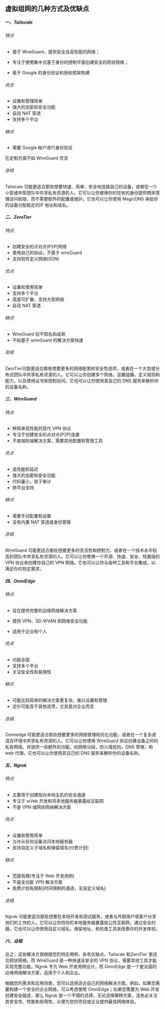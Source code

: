 ## 虚拟组网的几种方式及优缺点

##### 一、Tailscale

###### 特点

- 基于 WireGuard，提供安全且高性能的网络；

- 专注于使用集中式基于身份的控制平面创建安全的网状网络；

- 基于 Google 的身份验证和授权框架构建

###### 优点

- 设置和管理简单
- 强大的加密和安全功能
- 自动 NAT 穿透
- 支持多个平台

###### 缺点

- 需要 Google 帐户进行身份验证

在定制方面不如 WireGuard 灵活

###### 总结

Tailscale 可能更适合那些想要快速、简单、安全地连接自己的设备，或者在一个小型或中型团队中共享私有资源的人。它可以让你使用你的现有的身份提供商来管理访问权限，而不需要额外的配置或维护。它也可以让你使用 MagicDNS 来给你的设备分配稳定的IP 地址和域名。



##### 二、ZeroTier

###### 特点

- 创建安全的点对点(P2P)网络
- 使用自己的协议，不基于 wireGuard
- 支持软件定义网络(SDN)

###### 优点

- 设置和使用简单
- 支持多个平台
- 高度可扩展，支持大型网络
- 自动 NAT 穿透

###### 缺点

- WireGuard 较不知名和成熟
- 不如基于 wireGuard 的解决方案快速

###### 总结

ZeroTier可能更适合那些想要更多的网络配罟和安全性选项，或者在一个大型或分布式团队中共享私有资源的人。它可以让你创建多个网络，设置组播，定义规则和能力，以及使用证书来控制访问。它也可以让你使用其自己的 DNS 服务来解析你的设备名称。

##### 三、WireGuard

###### 特点

- 种简单高性能的现代 VPN 协议
- 专注于创建安全的点对点(P2P)连接
- 不是端到端解决方案，需要其他配置和管理工具

###### 优点

- 高性能和延迟
- 强大的加密和安全功能
- 代码量小，易于审计
- 跨平台支持

###### 缺点

- 需要手动配置和设置
- 没有内置 NAT 穿透或身份管理

###### 总结

WireGuard 可能更适合那些想要更多的灵活性和控制力，或者在一个技术水平较高的团队中共享私有资源的人。它可以让你使用一个开源、快速、安全、轻量级的 VPN 协议来创建你自己的 VPN 网络。它也可以让你与各种工具和平台集成，以满足你的特定需求。

##### 四、OmniEdge

###### 特点

- 旨在提供完整的边缘网络解决方案

- 提供 VPN、SD-WVAN 和网络安全功能
- 适用于企业和个人

###### 优点

- 功能全面
- 支持多个平台
- 关注安全性和易用性

###### 缺点

- 可能比较简单的解决方案更复杂，难以设置和管理
- 定价可能高于其他选项，尤其是对企业而言

###### 总结

Omniedge 可能更适合那些想要更多的网络管理和优化功能，或者在一个复杂或混合环境中共享私有资源的人。它可以让你使用 WireGuard 协议创建设备之间的私有网络，并提供一些额外的功能，如网络分段，防火墙规则，DNS 管理，和web 代理。它也可以让你使用其自己的 DNS 服务来解析你的设备名称。

##### 五、Ngrok

###### 特点

- 主要用于创建指向本地主机的安全通道
- 专注于 wVeb 开发和将本地服务器暴露给互联网
- 不是 VPN 或网状网络解决方案

###### 优点

- 设置和使用简单
- 允许从任何设备访问本地服务器
- 支持自定义子域名和保留域名(付费计划)

###### 缺点

- 范围有限(专注于 Web 开发用例)
- 不是全功能 VPN 解决方案
- 免费计划有限制(时间限制的通道，无自定义域名)

###### 总结

Ngrok 可能更适合那些想要在本地开发和测试服务，或者与外部用户或客户分享他们的工作的人。它可以让你将你的本地服务器暴露给公共互联网，通过安全的隧。它也可以让你使用自定义域名，保留地址，和检查工具来改善你的开发体验。



##### 六、总结

总之，这些解决方案根据您的特定用例，各有优缺点。Tailscae 和ZeroTier 更适合网状网络，而 WireGuard 是一种快速且安全的 VPN 协议，需要其他工具才能实现完整功能。Ngrok 专为 Web 开发用例设计，而 OmniEdge 是一个更全面的边缘网络解决方案，适用于个人和企业。

根据您的需求和应用场景，您可以选择适合自己的网络解决方案。例如，如果您需要构建一个安全的企业网络，可以考虑使用 OmniEdge；如果您需要为 Web 开发创建安全隧道，那么 Ngrok 是一个不错的选择。无论选择哪种方案，请务必关注其安全性、性能和易用性，以便为您的项目或企业提供最佳网络体验。
